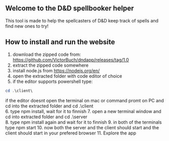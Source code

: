 ## Welcome to the D&D spellbooker helper

This tool is made to help the spellcasters of D&D keep track of spells and find new ones to try!

## How to install and run the website

1. download the zipped code from: https://github.com/VictorBuch/dndapp/releases/tag/1.0
2. extract the zipped code somewhere
3. install node.js from https://nodejs.org/en/
4. open the extracted folder with code editor of choice
5. if the editor supports powershell type: 
```powershell
cd .\client\
``` 
if the editor doesnt open the terminal on mac or command promt on PC and cd into the extracted folder and cd .\client\
6. type npm install, wait for it to finnish
7. open a new terminal window and cd into extracted folder and cd .\server\
8. type npm install again and wait for it to finnish
9. in both of the terminals type npm start
10. now both the server and the client should start and the client should start in your prefered browser
11. Explore the app

